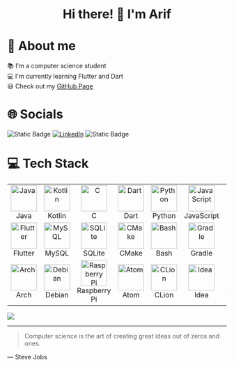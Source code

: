 <h1 align="center">Hi there! 👋 I'm Arif</h1>

# 🌟 About me

📚 I'm a computer science student <br>
💻 I'm currently learning Flutter and Dart <br>
😃 Check out my [GitHub Page](https://arif043.github.io)

# 🌐 Socials
![Static Badge](https://img.shields.io/badge/EMAIL-arif.ertugrul%40tu--dortmund.de-darkgreen?style=for-the-badge&logo=gmail&labelColor=ffffff)
[![LinkedIn](https://img.shields.io/badge/LinkedIn-%230077B5.svg?logo=linkedin&logoColor=white)](https://linkedin.com/in/arif-ertugrul/)
![Static Badge](https://img.shields.io/badge/reddit-orange?style=flat&logo=reddit&logoColor=black)


# 💻 Tech Stack
<!--[![My Skills](https://skillicons.dev/icons?i=java,kotlin,c,dart,py,javascript,html,css,git,flutter,mysql,sqlite,cmake,bash,gradle,latex,regex,linux,arch,debian,raspberrypi,atom,clion,idea,pycharm,webstorm,vscode,androidstudio&theme=dark)](https://skillicons.dev) -->


<table>
  <tr>
    <td align="center" width="96">
        <img src="https://skillicons.dev/icons?i=java" alt="Java" width="60" height="60" />
      <br>Java
    </td>
    <td align="center" width="96">
        <img src="https://skillicons.dev/icons?i=kotlin" alt="Kotlin" width="60" height="60" />
      <br>Kotlin
    </td>
    <td align="center" width="96">
        <img src="https://skillicons.dev/icons?i=c" alt="C" width="60" height="60" />
      <br>C
    </td>
    <td align="center" width="96">
        <img src="https://skillicons.dev/icons?i=dart" alt="Dart" width="60" height="60" />
      <br>Dart
    </td>
    <td align="center" width="96">
        <img src="https://skillicons.dev/icons?i=py" alt="Python" width="60" height="60" />
      <br>Python
    </td>
    <td align="center" width="96">
      <img src="https://skillicons.dev/icons?i=javascript" alt="JavaScript" width="60" height="60" />
      <br>JavaScript
    </td>
    <td align="center" width="96">
        <img src="https://skillicons.dev/icons?i=html" alt="HTML" width="60" height="60" />
      <br>HTML
    </td>
    <td align="center" width="96">
        <img src="https://skillicons.dev/icons?i=css" alt="CSS" width="60" height="60" />
      <br>CSS
    <td align="center" width="96">
        <img src="https://skillicons.dev/icons?i=git" alt="Git" width="60" height="60" />
      <br>Git
    </td>
  </tr>
  <tr>
    <td align="center" width="96">
        <img src="https://skillicons.dev/icons?i=flutter" width="60" height="60" alt="Flutter" />
      <br>Flutter
    </td>
    <td align="center" width="96">
        <img src="https://skillicons.dev/icons?i=mysql" width="60" height="60" alt="MySQL" />
      <br>MySQL
    </td>
     <td align="center" width="96">
        <img src="https://skillicons.dev/icons?i=sqlite" width="60" height="60" alt="SQLite" />
      <br>SQLite
    </td>
    <td align="center" width="96">
        <img src="https://skillicons.dev/icons?i=cmake" alt="CMake" width="60" height="60" />
      <br>CMake
    </td>
      <td align="center" width="96">
        <img src="https://skillicons.dev/icons?i=bash" width="60" height="60" alt="Bash" />
      <br>Bash
    </td>
     <td align="center" width="96">
        <img src="https://skillicons.dev/icons?i=gradle" width="60" height="60" alt="Gradle" />
      <br>Gradle
    </td>
    <td align="center" width="96">
        <img src="https://skillicons.dev/icons?i=latex" width="60" height="60" alt="LaTeX" />
      <br>LaTeX
    </td>
    <td align="center" width="96">
        <img src="https://skillicons.dev/icons?i=regex" width="60" height="60" alt="Regex" />
      <br>Regex
    </td>
    <td align="center" width="96">
        <img src="https://skillicons.dev/icons?i=linux" width="60" height="60" alt="Linux" />
      <br>Linux
    </td>
  </tr>
  <tr>
    <td align="center" width="96">
        <img src="https://skillicons.dev/icons?i=arch" width="60" height="60" alt="Arch" />
      <br>Arch
    </td>
    <td align="center" width="96">
        <img src="https://skillicons.dev/icons?i=debian" width="60" height="60" alt="Debian" />
      <br>Debian
    </td>
    <td align="center" width="96">
        <img src="https://skillicons.dev/icons?i=raspberrypi" width="60" height="60" alt="Raspberry Pi" />
      <br>Raspberry Pi
    </td>
    <td align="center" width="96">
        <img src="https://skillicons.dev/icons?i=atom" width="60" height="60" alt="Atom" />
      <br>Atom
    </td>
    <td align="center" width="96">
        <img src="https://skillicons.dev/icons?i=clion" width="60" height="60" alt="CLion" />
      <br>CLion
    </td>
    <td align="center" width="96">
        <img src="https://skillicons.dev/icons?i=idea" width="60" height="60" alt="Idea" />
      <br>Idea
    </td>
    <td align="center" width="96">
        <img src="https://skillicons.dev/icons?i=pycharm" width="60" height="60" alt="PyCharm" />
      <br>PyCharm
    </td>
    <td align="center" width="96">
        <img src="https://skillicons.dev/icons?i=webstorm" width="60" height="60" alt="WebStorm" />
      <br>WebStorm
    </td>
    <td align="center" width="96">
        <img src="https://skillicons.dev/icons?i=androidstudio" width="60" height="60" alt="Android Studio" />
      <br>Android Studio
    </td>
  </tr>
</table>

<img src="https://github-readme-activity-graph.vercel.app/graph?username=Arif043&theme=react">


<!-- <p align="center">
  <a href="https://skillicons.dev">
    <img src="https://skillicons.dev/icons?i=java,kotlin,c,dart,py,javascript,html,css,git,flutter,mysql,sqlite,cmake,bash,gradle,latex,regex,linux,arch,debian,raspberrypi,atom,clion,idea,pycharm,webstorm,vscode,androidstudio&theme=dark" />
  </a>
</p> -->


<!--<details open>
<summary>My top languages</summary>

| Rank | Languages |
|-----:|---------------|
|     1| Java          |
|     2| Kotlin        |
|     3| C             |
|     4| Python        |

</details open> -->



---
> Computer science is the art of creating great ideas out of zeros and ones.

— Steve Jobs


<!--
**Arif043/Arif043** is a ✨ _special_ ✨ repository because its `README.md` (this file) appears on your GitHub profile.

Here are some ideas to get you started:

- 🔭 I’m currently working on ...
- 🌱 I’m currently learning ...
- 👯 I’m looking to collaborate on ...
- 🤔 I’m looking for help with ...
- 💬 Ask me about ...
- 📫 How to reach me: ...
- 😄 Pronouns: ...
- ⚡ Fun fact: ...
-->
